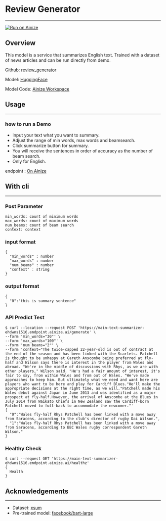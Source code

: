 # Review Generator
---
[![Run on Ainize](https://ainize.ai/images/run_on_ainize_button.svg)](https://ainize.web.app/redirect?git_repo=https://github.com/ehdwns1516/text_summarizer)

## Overview
This model is a service that summarizes English text. Trained with a dataset of news articles and can be run directly from demo.

Github: [review_generator](https://github.com/ehdwns1516/text_summarizer)

Model: [HuggingFace](https://huggingface.co/ehdwns1516/bart_finetuned_xsum)

Model Code: [Ainize Workspace](https://ainize.ai/workspace/create?imageId=hnj95592adzr02xPTqss&git=https://github.com/ehdwns1516/bart_finetuned_xsum-notebook)

## Usage
---
### how to run a Demo

* Input your text what you want to summary.
* Adjust the range of min words, max words and beamsearch.
* Click summarize button for summary.
* You will receive the sentences in order of accuracy as the number of beam search.
* Only for English.

endpoint : [On Ainize](https://main-text-summarizer-ehdwns1516.endpoint.ainize.ai/)


## With cli
---
### Post Parameter
```
min_words: count of minimum words
max_words: count of maximum words
num_beams: count of beam search
context: context
```

### input format
```
{
  "min_words" : number
  "max_words" : number
  "num_beams" : number
  "context" : string
}
```

### output format
```
{
  "0":"this is summary sentence"
}
```

### API Predict Test
```
$ curl --location --request POST 'https://main-text-summarizer-ehdwns1516.endpoint.ainize.ai/generate' \
--form 'min_words="30"' \
--form 'max_words="100"' \
--form 'num_beams="2"' \
--form 'context="The twice-capped 22-year-old is out of contract at the end of the season and has been linked with the Scarlets. Patchell is thought to be unhappy at Gareth Anscombe being preferred at fly-half and Wilson says there is interest in the player from Wales and abroad. "We're in the middle of discussions with Rhys, as we are with other players," Wilson said. "He's had a fair amount of interest, it's fair to say, from within Wales and from out of Wales. "We've made approaches to keep him. But ultimately what we need and want here are players who want to be here and play for Cardiff Blues."He'll make the appropriate decisions at the right time, as we will."Patchell made his Wales debut against Japan in June 2013 and was identified as a major prospect at fly-half.However, the arrival of Anscombe at the Blues in July 2014 from Waikato Chiefs in New Zealand saw the Cardiff-born Patchell moved to full-back to accommodate the newcomer."'
{
  "0":"Wales fly-half Rhys Patchell has been linked with a move away from Saracens, according to the club's director of rugby Dai Wilson.",
  "1":"Wales fly-half Rhys Patchell has been linked with a move away from Saracens, according to BBC Wales rugby correspondent Gareth Wilson."
}
```

### Healthy Check
```
$ curl --request GET 'https://main-text-summarizer-ehdwns1516.endpoint.ainize.ai/healthz'
{
  Health
}
```

## Acknowledgements
---
* Dataset: [xsum](https://huggingface.co/datasets/xsum)
* Pre-trained model: [facebook/bart-large](https://huggingface.co/facebook/bart-large)

